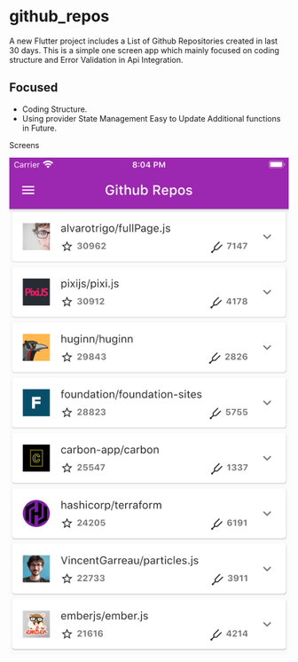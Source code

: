 # github_repos

A new Flutter project includes a List of Github Repositories created in last 30 days. This is a simple one screen app which mainly focused on coding structure and Error Validation in Api Integration. 

## Focused

 - Coding Structure.
 - Using provider State Management Easy to Update Additional functions in Future.
 
 Screens
 
![alt text](https://github.com/Navarasan08/Github-Repository-App/blob/master/assets/Simulator%20Screen%20Shot%20-%20iPhone%208%20Plus%20-%202020-10-24%20at%2020.04.27.png)
